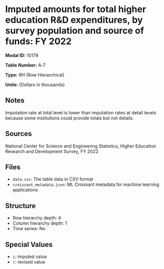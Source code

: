 # Imputed amounts for total higher education R&D expenditures, by survey population and source of funds: FY 2022

**Modal ID:** 10179

**Table Number:** A-7

**Type:** RH (Row Hierarchical)

**Units:** (Dollars in thousands)

## Notes

Imputation rate at total level is lower than imputation rates at detail levels because some institutions could provide totals but not details.

## Sources

National Center for Science and Engineering Statistics, Higher Education Research and Development Survey, FY 2022.

## Files

- `data.csv`: The table data in CSV format
- `croissant_metadata.json`: ML Croissant metadata for machine learning applications

## Structure

- Row hierarchy depth: 4
- Column hierarchy depth: 1
- Time series: No

## Special Values

- `i`: imputed value
- `r`: revised value
